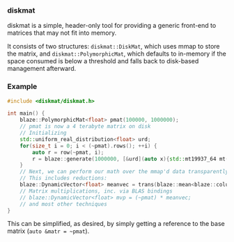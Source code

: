 ### diskmat

diskmat is a simple, header-only tool for providing a generic front-end to matrices that may not fit into memory.

It consists of two structures: `diskmat::DiskMat`, which uses mmap to store the matrix, and `diskmat::PolymorphicMat`,
which defaults to in-memory if the space consumed is below a threshold and falls back to disk-based management afterward.

### Example

```c++
#include <diskmat/diskmat.h>

int main() {
    blaze::PolymorphicMat<float> pmat(100000, 1000000);
    // pmat is now a 4 terabyte matrix on disk
    // Initializing
    std::uniform_real_distribution<float> urd;
    for(size_t i = 0; i < (~pmat).rows(); ++i) {
        auto r = row(~pmat, i);
        r = blaze::generate(1000000, [&urd](auto x){std::mt19937_64 mt(x); return urd(mt);});
    }
    // Next, we can perform our math over the mmap'd data transparently
    // This includes reductions:
    blaze::DynamicVector<float> meanvec = trans(blaze::mean<blaze::columnwise>(~pmat));
    // Matrix multiplications, inc. via BLAS bindings
    // blaze::DynamicVector<float> mvp = (~pmat) * meanvec;
    // and most other techniques
}

```

This can be simplified, as desired, by simply getting a reference to the base matrix (`auto &matr = ~pmat`).
